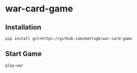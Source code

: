 # war-card-game

## Installation

```
pip install git+https://github.com/mattsg6/war-card-game
```

## Start Game

```
play-war
```